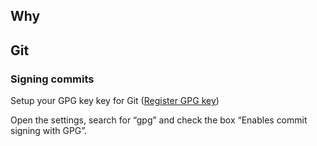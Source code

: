 ## Why

## Git
### Signing commits
Setup your GPG key key for Git ([Register GPG key](./Git_GitHub#setting-up-github-and-securing-it))

Open the settings, search for “gpg” and check the box “Enables commit signing with GPG”.